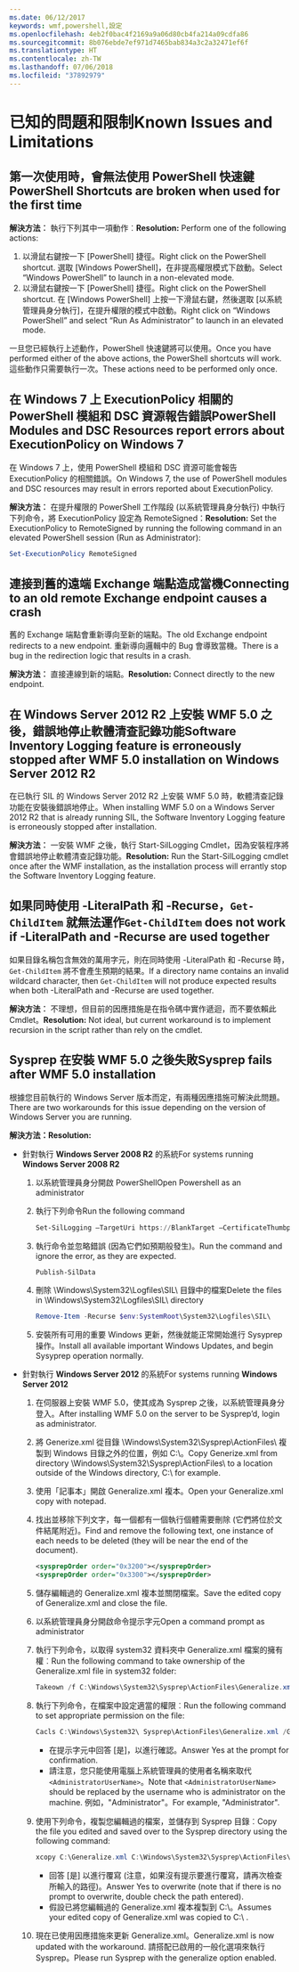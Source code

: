 ```yaml
---
ms.date: 06/12/2017
keywords: wmf,powershell,設定
ms.openlocfilehash: 4eb2f0bac4f2169a9a06d80cb4fa214a09cdfa86
ms.sourcegitcommit: 8b076ebde7ef971d7465bab834a3c2a32471ef6f
ms.translationtype: HT
ms.contentlocale: zh-TW
ms.lasthandoff: 07/06/2018
ms.locfileid: "37892979"
---
```

# <a name="known-issues-and-limitations"></a><span data-ttu-id="7fcfc-102">已知的問題和限制</span><span class="sxs-lookup"><span data-stu-id="7fcfc-102">Known Issues and Limitations</span></span>

## <a name="powershell-shortcuts-are-broken-when-used-for-the-first-time"></a><span data-ttu-id="7fcfc-103">第一次使用時，會無法使用 PowerShell 快速鍵</span><span class="sxs-lookup"><span data-stu-id="7fcfc-103">PowerShell Shortcuts are broken when used for the first time</span></span>

<span data-ttu-id="7fcfc-104">**解決方法︰** 執行下列其中一項動作︰</span><span class="sxs-lookup"><span data-stu-id="7fcfc-104">**Resolution:** Perform one of the following actions:</span></span>

1. <span data-ttu-id="7fcfc-105">以滑鼠右鍵按一下 [PowerShell] 捷徑。</span><span class="sxs-lookup"><span data-stu-id="7fcfc-105">Right click on the PowerShell shortcut.</span></span> <span data-ttu-id="7fcfc-106">選取 [Windows PowerShell]，在非提高權限模式下啟動。</span><span class="sxs-lookup"><span data-stu-id="7fcfc-106">Select “Windows PowerShell” to launch in a non-elevated mode.</span></span>
2. <span data-ttu-id="7fcfc-107">以滑鼠右鍵按一下 [PowerShell] 捷徑。</span><span class="sxs-lookup"><span data-stu-id="7fcfc-107">Right click on the PowerShell shortcut.</span></span> <span data-ttu-id="7fcfc-108">在 [Windows PowerShell] 上按一下滑鼠右鍵，然後選取 [以系統管理員身分執行]，在提升權限的模式中啟動。</span><span class="sxs-lookup"><span data-stu-id="7fcfc-108">Right click on “Windows PowerShell” and select “Run As Administrator” to launch in an elevated mode.</span></span>

<span data-ttu-id="7fcfc-109">一旦您已經執行上述動作，PowerShell 快速鍵將可以使用。</span><span class="sxs-lookup"><span data-stu-id="7fcfc-109">Once you have performed either of the above actions, the PowerShell shortcuts will work.</span></span> <span data-ttu-id="7fcfc-110">這些動作只需要執行一次。</span><span class="sxs-lookup"><span data-stu-id="7fcfc-110">These actions need to be performed only once.</span></span>

## <a name="powershell-modules-and-dsc-resources-report-errors-about-executionpolicy-on-windows-7"></a><span data-ttu-id="7fcfc-111">在 Windows 7 上 ExecutionPolicy 相關的 PowerShell 模組和 DSC 資源報告錯誤</span><span class="sxs-lookup"><span data-stu-id="7fcfc-111">PowerShell Modules and DSC Resources report errors about ExecutionPolicy on Windows 7</span></span>

<span data-ttu-id="7fcfc-112">在 Windows 7 上，使用 PowerShell 模組和 DSC 資源可能會報告 ExecutionPolicy 的相關錯誤。</span><span class="sxs-lookup"><span data-stu-id="7fcfc-112">On Windows 7, the use of PowerShell modules and DSC resources may result in errors reported about ExecutionPolicy.</span></span>

<span data-ttu-id="7fcfc-113">**解決方法︰** 在提升權限的 PowerShell 工作階段 (以系統管理員身分執行) 中執行下列命令，將 ExecutionPolicy 設定為 RemoteSigned：</span><span class="sxs-lookup"><span data-stu-id="7fcfc-113">**Resolution:** Set the ExecutionPolicy to RemoteSigned by running the following command in an elevated PowerShell session (Run as Administrator):</span></span>

```powershell
Set-ExecutionPolicy RemoteSigned
```

## <a name="connecting-to-an-old-remote-exchange-endpoint-causes-a-crash"></a><span data-ttu-id="7fcfc-114">連接到舊的遠端 Exchange 端點造成當機</span><span class="sxs-lookup"><span data-stu-id="7fcfc-114">Connecting to an old remote Exchange endpoint causes a crash</span></span>

<span data-ttu-id="7fcfc-115">舊的 Exchange 端點會重新導向至新的端點。</span><span class="sxs-lookup"><span data-stu-id="7fcfc-115">The old Exchange endpoint redirects to a new endpoint.</span></span> <span data-ttu-id="7fcfc-116">重新導向邏輯中的 Bug 會導致當機。</span><span class="sxs-lookup"><span data-stu-id="7fcfc-116">There is a bug in the redirection logic that results in a crash.</span></span>

<span data-ttu-id="7fcfc-117">**解決方法︰** 直接連線到新的端點。</span><span class="sxs-lookup"><span data-stu-id="7fcfc-117">**Resolution:** Connect directly to the new endpoint.</span></span>

## <a name="software-inventory-logging-feature-is-erroneously-stopped-after-wmf-50-installation-on-windows-server-2012-r2"></a><span data-ttu-id="7fcfc-118">在 Windows Server 2012 R2 上安裝 WMF 5.0 之後，錯誤地停止軟體清查記錄功能</span><span class="sxs-lookup"><span data-stu-id="7fcfc-118">Software Inventory Logging feature is erroneously stopped after WMF 5.0 installation on Windows Server 2012 R2</span></span>

<span data-ttu-id="7fcfc-119">在已執行 SIL 的 Windows Server 2012 R2 上安裝 WMF 5.0 時，軟體清查記錄功能在安裝後錯誤地停止。</span><span class="sxs-lookup"><span data-stu-id="7fcfc-119">When installing WMF 5.0 on a Windows Server 2012 R2 that is already running SIL, the Software Inventory Logging feature is erroneously stopped after installation.</span></span>

<span data-ttu-id="7fcfc-120">**解決方法︰** 一安裝 WMF 之後，執行 Start-SilLogging Cmdlet，因為安裝程序將會錯誤地停止軟體清查記錄功能。</span><span class="sxs-lookup"><span data-stu-id="7fcfc-120">**Resolution:** Run the Start-SilLogging cmdlet once after the WMF installation, as the installation process will errantly stop the Software Inventory Logging feature.</span></span>

## <a name="get-childitem-does-not-work-if--literalpath-and--recurse-are-used-together"></a><span data-ttu-id="7fcfc-121">如果同時使用 -LiteralPath 和 -Recurse，`Get-ChildItem` 就無法運作</span><span class="sxs-lookup"><span data-stu-id="7fcfc-121">`Get-ChildItem` does not work if -LiteralPath and -Recurse are used together</span></span>

<span data-ttu-id="7fcfc-122">如果目錄名稱包含無效的萬用字元，則在同時使用 -LiteralPath 和 -Recurse 時，`Get-ChildItem` 將不會產生預期的結果。</span><span class="sxs-lookup"><span data-stu-id="7fcfc-122">If a directory name contains an invalid wildcard character, then `Get-ChildItem` will not produce expected results when both -LiteralPath and -Recurse are used together.</span></span>

<span data-ttu-id="7fcfc-123">**解決方法︰** 不理想，但目前的因應措施是在指令碼中實作遞迴，而不要依賴此 Cmdlet。</span><span class="sxs-lookup"><span data-stu-id="7fcfc-123">**Resolution:** Not ideal, but current workaround is to implement recursion in the script rather than rely on the cmdlet.</span></span>

## <a name="sysprep-fails-after-wmf-50-installation"></a><span data-ttu-id="7fcfc-124">Sysprep 在安裝 WMF 5.0 之後失敗</span><span class="sxs-lookup"><span data-stu-id="7fcfc-124">Sysprep fails after WMF 5.0 installation</span></span>

<span data-ttu-id="7fcfc-125">根據您目前執行的 Windows Server 版本而定，有兩種因應措施可解決此問題。</span><span class="sxs-lookup"><span data-stu-id="7fcfc-125">There are two workarounds for this issue depending on the version of Windows Server you are running.</span></span>

<span data-ttu-id="7fcfc-126">**解決方法：**</span><span class="sxs-lookup"><span data-stu-id="7fcfc-126">**Resolution:**</span></span>

- <span data-ttu-id="7fcfc-127">針對執行 **Windows Server 2008 R2** 的系統</span><span class="sxs-lookup"><span data-stu-id="7fcfc-127">For systems running **Windows Server 2008 R2**</span></span>
  1. <span data-ttu-id="7fcfc-128">以系統管理員身分開啟 PowerShell</span><span class="sxs-lookup"><span data-stu-id="7fcfc-128">Open Powershell as an administrator</span></span>
  2. <span data-ttu-id="7fcfc-129">執行下列命令</span><span class="sxs-lookup"><span data-stu-id="7fcfc-129">Run the following command</span></span>

     ```powershell
     Set-SilLogging –TargetUri https://BlankTarget –CertificateThumbprint 0123456789
     ```

  3. <span data-ttu-id="7fcfc-130">執行命令並忽略錯誤 (因為它們如預期般發生)。</span><span class="sxs-lookup"><span data-stu-id="7fcfc-130">Run the command and ignore the error, as they are expected.</span></span>

     ```powershell
     Publish-SilData
     ```

  4. <span data-ttu-id="7fcfc-131">刪除 \Windows\System32\Logfiles\SIL\ 目錄中的檔案</span><span class="sxs-lookup"><span data-stu-id="7fcfc-131">Delete the files in  \Windows\System32\Logfiles\SIL\ directory</span></span>

     ```powershell
     Remove-Item -Recurse $env:SystemRoot\System32\Logfiles\SIL\
     ```

  5. <span data-ttu-id="7fcfc-132">安裝所有可用的重要 Windows 更新，然後就能正常開始進行 Sysyprep 操作。</span><span class="sxs-lookup"><span data-stu-id="7fcfc-132">Install all available important Windows Updates, and begin Sysyprep operation normally.</span></span>

- <span data-ttu-id="7fcfc-133">針對執行 **Windows Server 2012** 的系統</span><span class="sxs-lookup"><span data-stu-id="7fcfc-133">For systems running **Windows Server 2012**</span></span>
  1. <span data-ttu-id="7fcfc-134">在伺服器上安裝 WMF 5.0，使其成為 Sysprep 之後，以系統管理員身分登入。</span><span class="sxs-lookup"><span data-stu-id="7fcfc-134">After installing WMF 5.0 on the server to be Sysprep’d, login as administrator.</span></span>
  2. <span data-ttu-id="7fcfc-135">將 Generize.xml 從目錄 \Windows\System32\Sysprep\ActionFiles\ 複製到 Windows 目錄之外的位置，例如 C:\。</span><span class="sxs-lookup"><span data-stu-id="7fcfc-135">Copy Generize.xml from directory \Windows\System32\Sysprep\ActionFiles\ to a location outside of the Windows directory, C:\ for example.</span></span>
  3. <span data-ttu-id="7fcfc-136">使用「記事本」開啟 Generalize.xml 複本。</span><span class="sxs-lookup"><span data-stu-id="7fcfc-136">Open your Generalize.xml copy with notepad.</span></span>
  4. <span data-ttu-id="7fcfc-137">找出並移除下列文字，每一個都有一個執行個體需要刪除 (它們將位於文件結尾附近)。</span><span class="sxs-lookup"><span data-stu-id="7fcfc-137">Find and remove the following text, one instance of each needs to be deleted (they will be near the end of the document).</span></span>

     ```xml
     <sysprepOrder order="0x3200"></sysprepOrder>
     <sysprepOrder order="0x3300"></sysprepOrder>
     ```

  5. <span data-ttu-id="7fcfc-138">儲存編輯過的 Generalize.xml 複本並關閉檔案。</span><span class="sxs-lookup"><span data-stu-id="7fcfc-138">Save the edited copy of Generalize.xml and close the file.</span></span>
  6. <span data-ttu-id="7fcfc-139">以系統管理員身分開啟命令提示字元</span><span class="sxs-lookup"><span data-stu-id="7fcfc-139">Open a command prompt as administrator</span></span>
  7. <span data-ttu-id="7fcfc-140">執行下列命令，以取得 system32 資料夾中 Generalize.xml 檔案的擁有權︰</span><span class="sxs-lookup"><span data-stu-id="7fcfc-140">Run the following command to take ownership of the Generalize.xml file in system32 folder:</span></span>

     ```powershell
     Takeown /f C:\Windows\System32\Sysprep\ActionFiles\Generalize.xml
     ```

  8. <span data-ttu-id="7fcfc-141">執行下列命令，在檔案中設定適當的權限︰</span><span class="sxs-lookup"><span data-stu-id="7fcfc-141">Run the following command to set appropriate permission on the file:</span></span>

     ```powershell
     Cacls C:\Windows\System32\ Sysprep\ActionFiles\Generalize.xml /G `<AdministratorUserName>`:F
     ```

     - <span data-ttu-id="7fcfc-142">在提示字元中回答 [是]，以進行確認。</span><span class="sxs-lookup"><span data-stu-id="7fcfc-142">Answer Yes at the prompt for confirmation.</span></span>
     - <span data-ttu-id="7fcfc-143">請注意，您只能使用電腦上系統管理員的使用者名稱來取代 `<AdministratorUserName>`。</span><span class="sxs-lookup"><span data-stu-id="7fcfc-143">Note that `<AdministratorUserName>` should be replaced by the username who is administrator on the machine.</span></span> <span data-ttu-id="7fcfc-144">例如，"Administrator"。</span><span class="sxs-lookup"><span data-stu-id="7fcfc-144">For example, "Administrator".</span></span>

  9. <span data-ttu-id="7fcfc-145">使用下列命令，複製您編輯過的檔案，並儲存到 Sysprep 目錄︰</span><span class="sxs-lookup"><span data-stu-id="7fcfc-145">Copy the file you edited and saved over to the Sysprep directory using the following command:</span></span>

     ```powershell
     xcopy C:\Generalize.xml C:\Windows\System32\Sysprep\ActionFiles\Generalize.xml
     ```

     - <span data-ttu-id="7fcfc-146">回答 [是] 以進行覆寫 (注意，如果沒有提示要進行覆寫，請再次檢查所輸入的路徑)。</span><span class="sxs-lookup"><span data-stu-id="7fcfc-146">Answer Yes to overwrite (note that if there is no prompt to overwrite, double check the path entered).</span></span>
     - <span data-ttu-id="7fcfc-147">假設已將您編輯過的 Generalize.xml 複本複製到 C:\。</span><span class="sxs-lookup"><span data-stu-id="7fcfc-147">Assumes your edited copy of Generalize.xml was copied to C:\ .</span></span>

  10. <span data-ttu-id="7fcfc-148">現在已使用因應措施來更新 Generalize.xml。</span><span class="sxs-lookup"><span data-stu-id="7fcfc-148">Generalize.xml is now updated with the workaround.</span></span> <span data-ttu-id="7fcfc-149">請搭配已啟用的一般化選項來執行 Sysprep。</span><span class="sxs-lookup"><span data-stu-id="7fcfc-149">Please run Sysprep with the generalize option enabled.</span></span>